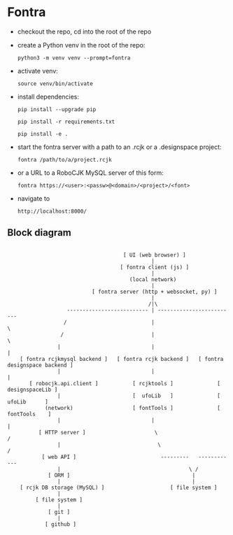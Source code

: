 # Fontra

- checkout the repo, cd into the root of the repo

- create a Python venv in the root of the repo:

    `python3 -m venv venv --prompt=fontra`

- activate venv:

    `source venv/bin/activate`

- install dependencies:

    `pip install --upgrade pip`

    `pip install -r requirements.txt`

    `pip install -e .`

- start the fontra server with a path to an .rcjk or a .designspace project:

    `fontra /path/to/a/project.rcjk`

- or a URL to a RoboCJK MySQL server of this form:

    `fontra https://<user>:<passw>@<domain>/<project>/<font>`

- navigate to

    `http://localhost:8000/`

## Block diagram

```

                                     [ UI (web browser) ]
                                              |
                                    [ fontra client (js) ]
                                              |
                                       (local network)
                                              |
                           [ fontra server (http + websocket, py) ]
                                              |
                                             /|\
                   -------------------------- | -------------------------
                  /                           |                          \
                 /                            |                           \
                |                             |                            |
    [ fontra rcjkmysql backend ]   [ fontra rcjk backend ]   [ fontra designspace backend ]
                |                             |                            |
       [ robocjk.api.client ]           [ rcjktools ]              [ designspaceLib ]
                |                       [  ufoLib   ]              [    ufoLib      ]
            (network)                   [ fontTools ]              [   fontTools    ]
                |                             |                            |
          [ HTTP server ]                      \                          /
                |                               \                        /
           [ web API ]                           ---------   ------------
                |                                         \ /
             [ ORM ]                                       |
                |                                          |
    [ rcjk DB storage (MySQL) ]                     [ file system ]
                |
         [ file system ]
                |
             [ git ]
                |
            [ github ]

```
